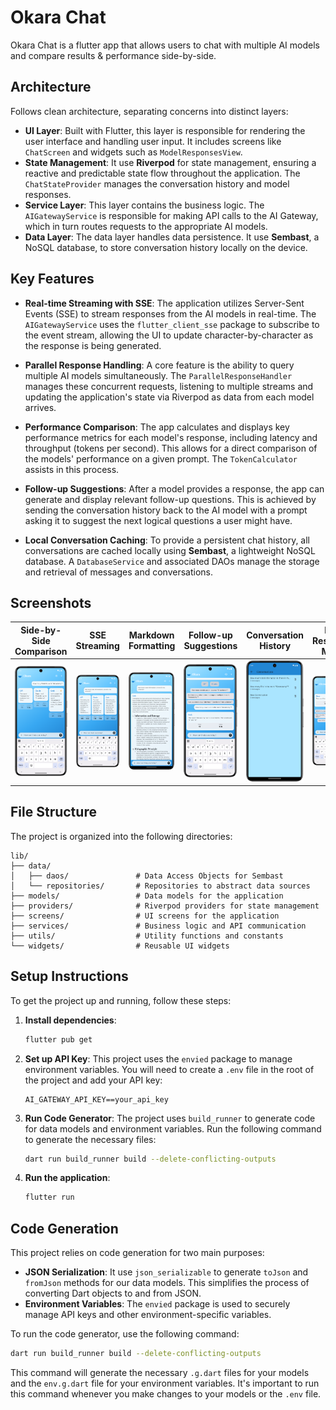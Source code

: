 # Okara Chat

Okara Chat is a flutter app that allows users to chat with multiple AI models and compare results & performance side-by-side.

## Architecture

Follows clean architecture, separating concerns into distinct layers:

-   **UI Layer**: Built with Flutter, this layer is responsible for rendering the user interface and handling user input. It includes screens like `ChatScreen` and widgets such as `ModelResponsesView`.
-   **State Management**: It use **Riverpod** for state management, ensuring a reactive and predictable state flow throughout the application. The `ChatStateProvider` manages the conversation history and model responses.
-   **Service Layer**: This layer contains the business logic. The `AIGatewayService` is responsible for making API calls to the AI Gateway, which in turn routes requests to the appropriate AI models.
-   **Data Layer**: The data layer handles data persistence. It use **Sembast**, a NoSQL database, to store conversation history locally on the device.

## Key Features 

-   **Real-time Streaming with SSE**: The application utilizes Server-Sent Events (SSE) to stream responses from the AI models in real-time. The `AIGatewayService` uses the `flutter_client_sse` package to subscribe to the event stream, allowing the UI to update character-by-character as the response is being generated.

-   **Parallel Response Handling**: A core feature is the ability to query multiple AI models simultaneously. The `ParallelResponseHandler` manages these concurrent requests, listening to multiple streams and updating the application's state via Riverpod as data from each model arrives.

-   **Performance Comparison**: The app calculates and displays key performance metrics for each model's response, including latency and throughput (tokens per second). This allows for a direct comparison of the models' performance on a given prompt. The `TokenCalculator` assists in this process.

-   **Follow-up Suggestions**: After a model provides a response, the app can generate and display relevant follow-up questions. This is achieved by sending the conversation history back to the AI model with a prompt asking it to suggest the next logical questions a user might have.

-   **Local Conversation Caching**: To provide a persistent chat history, all conversations are cached locally using **Sembast**, a lightweight NoSQL database. A `DatabaseService` and associated DAOs manage the storage and retrieval of messages and conversations.

## Screenshots

| Side-by-Side Comparison | SSE Streaming | Markdown Formatting | Follow-up Suggestions | Conversation History | Fast Response Mode |
| :---: | :---: | :---: | :---: | :---: | :---: |
| ![Side-by-Side Model Output and Perf](assets/screenshots/Side-by-Side%20Model%20Output%20and%20Perf.png) | ![SSE Output Streaming with Stop Option](assets/screenshots/SSE%20Output%20Streaming%20with%20Stop%20Option.png) | ![Markdown Formatting](assets/screenshots/Markdown%20Formatting.png) | ![Followup Suggestions](assets/screenshots/Followup%20Suggestions.png) | ![Conversation History](assets/screenshots/Conversation%20History.png) | ![Fast Response Mode With Groq llama](assets/screenshots/Fast%20Response%20Mode%20With%20Groq%20llama.png) |

## File Structure

The project is organized into the following directories:

```
lib/
├── data/
│   ├── daos/               # Data Access Objects for Sembast
│   └── repositories/       # Repositories to abstract data sources
├── models/                 # Data models for the application
├── providers/              # Riverpod providers for state management
├── screens/                # UI screens for the application
├── services/               # Business logic and API communication
├── utils/                  # Utility functions and constants
└── widgets/                # Reusable UI widgets
```

## Setup Instructions

To get the project up and running, follow these steps:

1.  **Install dependencies**:
    ```bash
    flutter pub get
    ```

2.  **Set up API Key**:
    This project uses the `envied` package to manage environment variables. You will need to create a `.env` file in the root of the project and add your API key:
    ```
    AI_GATEWAY_API_KEY==your_api_key
    ```

3.  **Run Code Generator**:
    The project uses `build_runner` to generate code for data models and environment variables. Run the following command to generate the necessary files:
    ```bash
    dart run build_runner build --delete-conflicting-outputs
    ```

4.  **Run the application**:
    ```bash
    flutter run
    ```

## Code Generation

This project relies on code generation for two main purposes:

-   **JSON Serialization**: It use `json_serializable` to generate `toJson` and `fromJson` methods for our data models. This simplifies the process of converting Dart objects to and from JSON.
-   **Environment Variables**: The `envied` package is used to securely manage API keys and other environment-specific variables.

To run the code generator, use the following command:

```bash
dart run build_runner build --delete-conflicting-outputs
```

This command will generate the necessary `.g.dart` files for your models and the `env.g.dart` file for your environment variables. It's important to run this command whenever you make changes to your models or the `.env` file.
